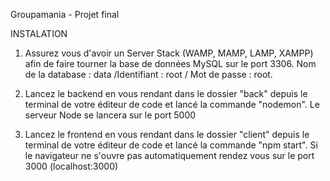 Groupamania - Projet final

INSTALATION

1. Assurez vous d'avoir un Server Stack (WAMP, MAMP, LAMP, XAMPP) afin de faire tourner la base de données MySQL sur le port 3306. Nom de la database : data /Identifiant : root / Mot de passe : root.

2. Lancez le backend en vous rendant dans le dossier "back" depuis le terminal de votre éditeur de code et lancé la commande "nodemon". Le serveur Node se lancera sur le port 5000

3. Lancez le frontend en vous rendant dans le dossier "client" depuis le terminal de votre éditeur de code et lancé la commande "npm start". Si le navigateur ne s'ouvre pas automatiquement rendez vous sur le port 3000 (localhost:3000)
